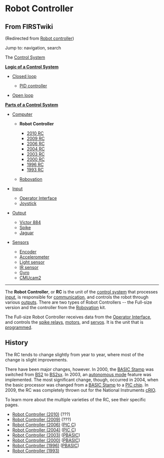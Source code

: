 # Robot Controller

## From FIRSTwiki

(Redirected from [Robot controller](/index.php?title=Robot_controller&redirect=no "Robot controller"))

Jump to: navigation, search

The [Control System](control-system)

**[Logic of a Control System](Logic_of_a_control_system "Logic of a control system")**

- [Closed loop](closed-loop)

  - [PID controller](PID_controller "PID controller")

- [Open loop](open-loop)

**[Parts of a Control System](Parts_of_a_control_system "Parts of a control system")**

- [Computer](Computer "Computer")

  - **Robot Controller**

    - [2010 RC](Robot_Controller_%282010%29 "Robot Controller \(2010\)")
    - [2009 RC](Robot_Controller_%282009%29 "Robot Controller \(2009\)")
    - [2006 RC](Robot_Controller_%282006%29 "Robot Controller \(2006\)")
    - [2004 RC](Robot_Controller_%282004%29 "Robot Controller \(2004\)")
    - [2003 RC](Robot_Controller_%282003%29 "Robot Controller \(2003\)")
    - [2000 RC](Robot_Controller_%282000%29 "Robot Controller \(2000\)")
    - [1996 RC](/index.php?title=Robot_Controller_%281996%29&action=edit "Robot Controller \(1996\)")
    - [1993 RC](/index.php?title=Robot_Controller_%281993%29&action=edit "Robot Controller \(1993\)")

  - [Robovation](robovation)

- [Input](input)

  - [Operator Interface](operator-interface)
  - [Joystick](joystick)

- [Output](output)

  - [Victor 884](victor-884)
  - [Spike](spike-relay)
  - [Jaguar](Jaguar "Jaguar")

- [Sensors](sensor)

  - [Encoder](encoder)
  - [Accelerometer](accelerometer)
  - [Light sensor](/index.php?title=Light_sensor&action=edit "Light sensor")
  - [IR sensor](tsop34840)
  - [Gyro](gyro)
  - [CMUcam2](CMUcam2 "CMUcam2")

--------------------------------------------------------------------------------

The **Robot Controller**, or **RC** is the unit of the [control system](control-system) that processes [input](input), is responsible for [communication](Radio_modem "Radio modem"), and controls the robot through various [outputs](output). There are two types of Robot Controllers -- the Full-size version and the controller from the [Robovation](robovation) kit.

The Full-size Robot Controller receives data from the [Operator Interface](operator-interface), and controls the [spike relays](spike-relay), [motors](motors), and [servos](servo). It is the unit that is [programmed](programming).

## History

The RC tends to change slightly from year to year, where most of the change is slight improvements.

There have been major changes, however. In 2000, the [BASIC Stamp](/index.php?title=BASIC_Stamp&action=edit "BASIC Stamp") was switched from [BS2](BS2 "BS2") to [BS2sx](BS2sx "BS2sx"). In 2003, an [autonomous mode](autonomous-mode) feature was implemented. The most significant change, though, occurred in 2004, when the basic processor was changed from a [BASIC Stamp](/index.php?title=BASIC_Stamp&action=edit "BASIC Stamp") to a [PIC chip](PIC_chip "PIC chip"). In 2009, the RC was completely thrown out for the National Instruments [cRIO](CRIO "CRIO").

To learn more about the multiple varieties of the RC, see their specific pages.

- [Robot Controller (2010)](Robot_Controller_%282010%29 "Robot Controller \(2010\)") (???)
- [Robot Controller (2009)](Robot_Controller_%282009%29 "Robot Controller \(2009\)") (???)
- [Robot Controller (2006)](Robot_Controller_%282006%29 "Robot Controller \(2006\)") ([PIC C](PIC_C "PIC C"))
- [Robot Controller (2004)](Robot_Controller_%282004%29 "Robot Controller \(2004\)") ([PIC C](PIC_C "PIC C"))
- [Robot Controller (2003)](Robot_Controller_%282003%29 "Robot Controller \(2003\)") ([PBASIC](PBASIC "PBASIC"))
- [Robot Controller (2000)](Robot_Controller_%282000%29 "Robot Controller \(2000\)") ([PBASIC](PBASIC "PBASIC"))
- [Robot Controller (1996)](/index.php?title=Robot_Controller_%281996%29&action=edit "Robot Controller \(1996\)") ([PBASIC](PBASIC "PBASIC"))
- [Robot Controller (1993)](/index.php?title=Robot_Controller_%281993%29&action=edit "Robot Controller \(1993\)")

